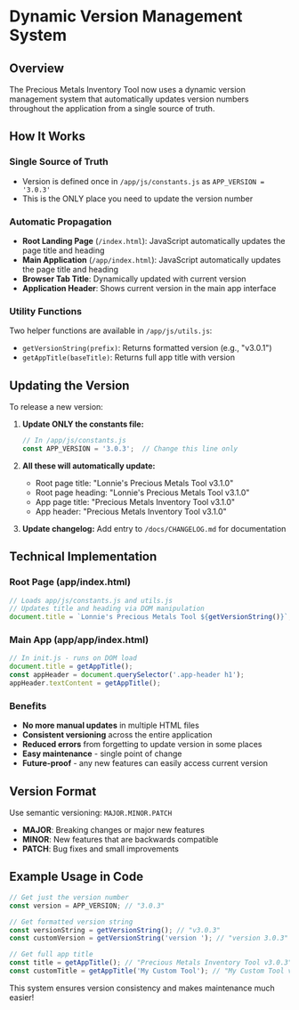 # Dynamic Version Management System

## Overview 

The Precious Metals Inventory Tool now uses a dynamic version management system that automatically updates version numbers throughout the application from a single source of truth.

## How It Works

### Single Source of Truth
- Version is defined once in `/app/js/constants.js` as `APP_VERSION = '3.0.3'`
- This is the ONLY place you need to update the version number

### Automatic Propagation
- **Root Landing Page** (`/index.html`): JavaScript automatically updates the page title and heading
- **Main Application** (`/app/index.html`): JavaScript automatically updates the page title and heading  
- **Browser Tab Title**: Dynamically updated with current version
- **Application Header**: Shows current version in the main app interface

### Utility Functions
Two helper functions are available in `/app/js/utils.js`:
- `getVersionString(prefix)`: Returns formatted version (e.g., "v3.0.1")
- `getAppTitle(baseTitle)`: Returns full app title with version

## Updating the Version

To release a new version:

1. **Update ONLY the constants file:**
   ```javascript
   // In /app/js/constants.js
   const APP_VERSION = '3.0.3';  // Change this line only
   ```

2. **All these will automatically update:**
   - Root page title: "Lonnie's Precious Metals Tool v3.1.0"
   - Root page heading: "Lonnie's Precious Metals Tool v3.1.0"
   - App page title: "Precious Metals Inventory Tool v3.1.0"
   - App header: "Precious Metals Inventory Tool v3.1.0"

3. **Update changelog:** Add entry to `/docs/CHANGELOG.md` for documentation

## Technical Implementation

### Root Page (app/index.html)
```javascript
// Loads app/js/constants.js and utils.js
// Updates title and heading via DOM manipulation
document.title = `Lonnie's Precious Metals Tool ${getVersionString()}`;
```

### Main App (app/app/index.html)
```javascript
// In init.js - runs on DOM load
document.title = getAppTitle();
const appHeader = document.querySelector('.app-header h1');
appHeader.textContent = getAppTitle();
```

### Benefits
- **No more manual updates** in multiple HTML files
- **Consistent versioning** across the entire application
- **Reduced errors** from forgetting to update version in some places
- **Easy maintenance** - single point of change
- **Future-proof** - any new features can easily access current version

## Version Format
Use semantic versioning: `MAJOR.MINOR.PATCH`
- **MAJOR**: Breaking changes or major new features
- **MINOR**: New features that are backwards compatible  
- **PATCH**: Bug fixes and small improvements

## Example Usage in Code
```javascript
// Get just the version number
const version = APP_VERSION; // "3.0.3"

// Get formatted version string
const versionString = getVersionString(); // "v3.0.3"
const customVersion = getVersionString('version '); // "version 3.0.3"

// Get full app title
const title = getAppTitle(); // "Precious Metals Inventory Tool v3.0.3"
const customTitle = getAppTitle('My Custom Tool'); // "My Custom Tool v3.0.3"
```

This system ensures version consistency and makes maintenance much easier!
